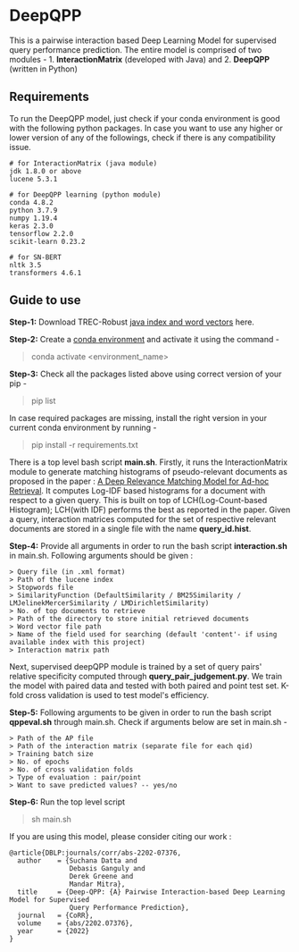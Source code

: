 ﻿# DeepQPP
This is a pairwise interaction based Deep Learning Model for supervised query performance prediction. 
The entire model is comprised of two modules - 1. **InteractionMatrix** (developed with Java) and 
2. **DeepQPP** (written in Python) 

## Requirements
To run the DeepQPP model, just check if your conda environment is good with the following python packages. 
In case you want to use any higher or lower version of any of the followings, check if there is any 
compatibility issue.
````````````````````````````````````````````
# for InteractionMatrix (java module)
jdk 1.8.0 or above
lucene 5.3.1

# for DeepQPP learning (python module)
conda 4.8.2
python 3.7.9
numpy 1.19.4
keras 2.3.0
tensorflow 2.2.0
scikit-learn 0.23.2

# for SN-BERT
nltk 3.5
transformers 4.6.1
````````````````````````````````````````````
## Guide to use
**Step-1:** Download TREC-Robust [java index and word vectors](https://drive.google.com/drive/folders/13k0AFcIemmtBvBpaBCyJR7ZYUIoRf2Kx?usp=sharing) here.

**Step-2:** Create a [conda environment](https://phoenixnap.com/kb/how-to-install-anaconda-ubuntu-18-04-or-20-04) 
and activate it using the command - 
> conda activate <environment_name>

**Step-3:** Check all the packages listed above using correct version of your pip -
> pip list

In case required packages are missing, install the right version in your current conda environment by running -
> pip install -r requirements.txt 

There is a top level bash script **main.sh**. Firstly, it runs the InteractionMatrix module to generate matching histograms of pseudo-relevant documents as proposed in the paper : [A Deep Relevance Matching Model for Ad-hoc Retrieval](https://dl.acm.org/doi/10.1145/2983323.2983769). It computes Log-IDF based histograms for a document with respect to a given query. This is built on top of LCH(Log-Count-based Histogram); LCH(with IDF) performs the best as reported in the paper. Given a query, interaction matrices computed for the set of respective relevant documents are stored in a single file with the name **query_id.hist**.

**Step-4:** Provide all arguments in order to run the bash script **interaction.sh** in main.sh. Following arguments should be given :
``````````````````````````````````````````````````````````````````````````````````````````
> Query file (in .xml format)
> Path of the lucene index
> Stopwords file
> SimilarityFunction (DefaultSimilarity / BM25Similarity / LMJelinekMercerSimilarity / LMDirichletSimilarity)
> No. of top documents to retrieve
> Path of the directory to store initial retrieved documents
> Word vector file path
> Name of the field used for searching (default 'content'- if using available index with this project)
> Interaction matrix path
``````````````````````````````````````````````````````````````````````````````````````````

Next, supervised deepQPP module is trained by a set of query pairs' relative specificity computed through **query_pair_judgement.py**. We train the model with paired data and tested with both paired and point test set. K-fold cross validation is used to test model's efficiency. 

**Step-5:** Following arguments to be given in order to run the bash script **qppeval.sh** through main.sh. Check if arguments below are set in main.sh -
``````````````````````````````````````````````````````````````````````````````````````````
> Path of the AP file
> Path of the interaction matrix (separate file for each qid)
> Training batch size
> No. of epochs
> No. of cross validation folds
> Type of evaluation : pair/point
> Want to save predicted values? -- yes/no
``````````````````````````````````````````````````````````````````````````````````````````
**Step-6:** Run the top level script
> sh main.sh

If you are using this model, please consider citing our work :
`````````````````````````````````````````````````
@article{DBLP:journals/corr/abs-2202-07376,
  author    = {Suchana Datta and
               Debasis Ganguly and
               Derek Greene and
               Mandar Mitra},
  title     = {Deep-QPP: {A} Pairwise Interaction-based Deep Learning Model for Supervised
               Query Performance Prediction},
  journal   = {CoRR},
  volume    = {abs/2202.07376},
  year      = {2022}
}
`````````````````````````````````````````````````
